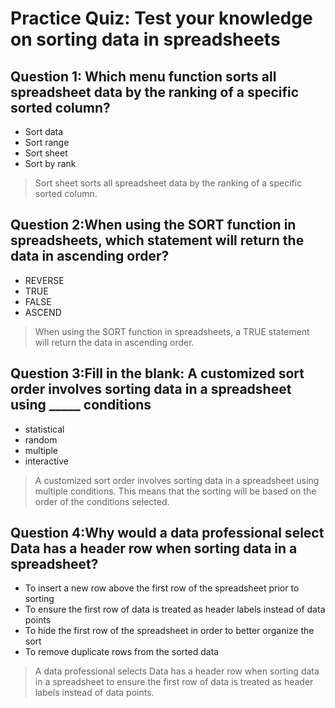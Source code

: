 # Practice Quiz: Test your knowledge on sorting data in spreadsheets

## Question 1: Which menu function sorts all spreadsheet data by the ranking of a specific sorted column?

- Sort data
- Sort range
- Sort sheet
- Sort by rank

> Sort sheet sorts all spreadsheet data by the ranking of a specific sorted column.

## Question 2:When using the SORT function in spreadsheets, which statement will return the data in ascending order?

- REVERSE
- TRUE
- FALSE
- ASCEND

> When using the SORT function in spreadsheets, a TRUE statement will return the data in ascending order.

## Question 3:Fill in the blank: A customized sort order involves sorting data in a spreadsheet using _____ conditions

- statistical
- random
- multiple
- interactive

> A customized sort order involves sorting data in a spreadsheet using multiple conditions. This means that the sorting will be based on the order of the conditions selected. 

## Question 4:Why would a data professional select Data has a header row when sorting data in a spreadsheet?

- To insert a new row above the first row of the spreadsheet prior to sorting
- To ensure the first row of data is treated as header labels instead of data points
- To hide the first row of the spreadsheet in order to better organize the sort
- To remove duplicate rows from the sorted data

> A data professional selects Data has a header row when sorting data in a spreadsheet to ensure the first row of data is treated as header labels instead of data points.
